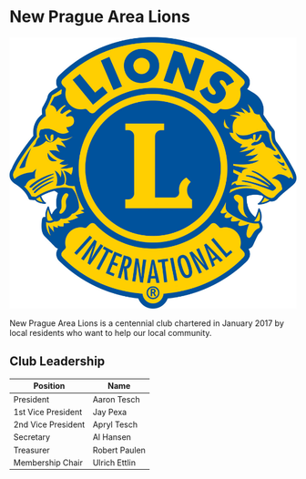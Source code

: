 # New Prague Area Lions

![](images/lionlogo_2c.jpg)

New Prague Area Lions is a centennial club chartered in January 2017 by local residents who want to help our local community.

## Club Leadership

| Position | Name |
| --------- | ------------ |
| President | Aaron Tesch |
| 1st Vice President | Jay Pexa |
| 2nd Vice President | Apryl Tesch |
| Secretary | Al Hansen |
| Treasurer | Robert Paulen |
| Membership Chair | Ulrich Ettlin |
